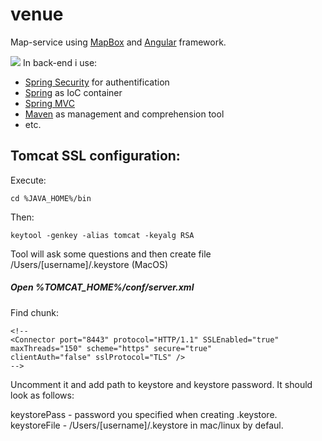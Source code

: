 # venue

Map-service using [MapBox](https://www.mapbox.com/) and [Angular](https://angularjs.org/) framework.

![](https://lh5.googleusercontent.com/_N8bjttPiEi7GLpdKeTLj-3bBol2L6VqnjJw6O6fCf_rUnrEEDryYYttuN6Pvs0U-f8cNoZdKFh9voI=w2512-h1170)
In back-end i use:

* [Spring Security](https://github.com/vladthelittleone/venue/tree/master/venue-web/src/main/webapp/WEB-INF/spring/security) for authentification
* [Spring](https://github.com/vladthelittleone/venue/tree/master/venue-web/src/main/webapp/WEB-INF/spring) as IoC container 
* [Spring MVC](https://github.com/vladthelittleone/venue/tree/master/venue-web/src/main/java/com/venue/web/controller)
* [Maven](https://github.com/vladthelittleone/venue/blob/master/venue-web/pom.xml) as management and comprehension tool
* etc.

## Tomcat SSL configuration:

Execute:

```
cd %JAVA_HOME%/bin
```

Then:

```
keytool -genkey -alias tomcat -keyalg RSA 
```
Tool will ask some questions and then create file /Users/[username]/.keystore (MacOS)

##### Open %TOMCAT_HOME%/conf/server.xml

Find chunk:

```
<!--
<Connector port="8443" protocol="HTTP/1.1" SSLEnabled="true"
maxThreads="150" scheme="https" secure="true"
clientAuth="false" sslProtocol="TLS" />
-->
```

Uncomment it and add path to keystore and keystore password. It should look as follows:

<Connector port="8443" protocol="HTTP/1.1" SSLEnabled="true"
               maxThreads="150" scheme="https" secure="true"
               clientAuth="false" sslProtocol="TLS"
               keystoreFile="keystoreFile" 
               keystorePass="keystorePass"/>
               
keystorePass - password you specified when creating .keystore.
keystoreFile - /Users/[username]/.keystore in mac/linux by defaul.
